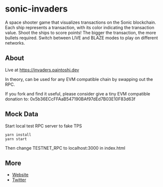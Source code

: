 # sonic-invaders

A space shooter game that visualizes transactions on the Sonic blockchain.
Each ship represents a transaction, with its color indicating the transaction value.
Shoot the ships to score points! The bigger the transaction, the more bullets required.
Switch between LIVE and BLAZE modes to play on different networks.

## About

Live at https://invaders.paintoshi.dev

In theory, can be used for any EVM compatible chain by swapping out the RPC.

If you fork and find it useful, please consider give a tiny EVM compatible donation to: 0x5b36ECcFFAaB547190BAf97dEd7B03E10F83d63f

## Mock Data
Start local test RPC server to fake TPS

    yarn install
    yarn start

Then change TESTNET_RPC to localhost:3000 in index.html

## More

- [Website](https://paintoshi.dev)
- [Twitter](https://x.com/paintoshi)
